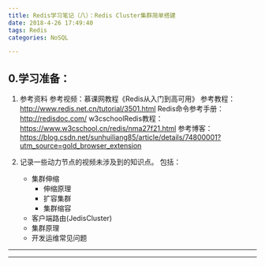 ```yaml
---
title: Redis学习笔记（八）：Redis Cluster集群简单搭建
date: 2018-4-26 17:49:40  
tags: Redis
categories: NoSQL

---
```

## 0.学习准备：
1. 参考资料
参考视频：慕课网教程《Redis从入门到高可用》
参考教程：<http://www.redis.net.cn/tutorial/3501.html>
Redis命令参考手册：<http://redisdoc.com/>
w3cschoolRedis教程：<https://www.w3cschool.cn/redis/nma27f21.html>
参考博客：
<https://blog.csdn.net/sunhuiliang85/article/details/74800001?utm_source=gold_browser_extension>

2. 记录一些动力节点的视频未涉及到的知识点。
包括：
	- 集群伸缩
		- 伸缩原理
		- 扩容集群
		- 集群缩容
	- 客户端路由(JedisCluster)
	- 集群原理
	- 开发运维常见问题

---






---